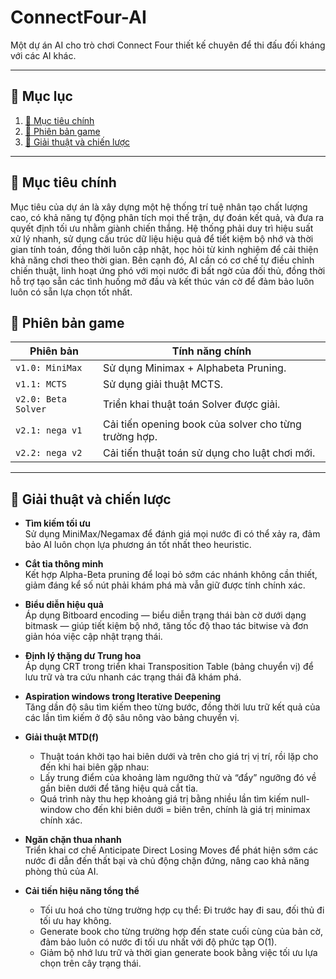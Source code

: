 # ConnectFour-AI

Một dự án AI cho trò chơi Connect Four thiết kế chuyên để thi đấu đối kháng với các AI khác.

---

## 📑 Mục lục

1. [🎯 Mục tiêu chính](#-mục-tiêu-chính)  
2. [🚀 Phiên bản game](#-phiên-bản-game)  
3. [🧠 Giải thuật và chiến lược](#-giải-thuật-và-chiến-lược)  

---

## 🎯 Mục tiêu chính
Mục tiêu của dự án là xây dựng một hệ thống trí tuệ nhân tạo chất lượng cao, có khả năng tự động phân tích mọi thế trận, dự đoán kết quả, và đưa ra quyết định tối ưu nhằm giành chiến thắng. Hệ thống phải duy trì hiệu suất xử lý nhanh, sử dụng cấu trúc dữ liệu hiệu quả để tiết kiệm bộ nhớ và thời gian tính toán, đồng thời luôn cập nhật, học hỏi từ kinh nghiệm để cải thiện khả năng chơi theo thời gian. Bên cạnh đó, AI cần có cơ chế tự điều chỉnh chiến thuật, linh hoạt ứng phó với mọi nước đi bất ngờ của đối thủ, đồng thời hỗ trợ tạo sẵn các tình huống mở đầu và kết thúc ván cờ để đảm bảo luôn luôn có sẵn lựa chọn tốt nhất. 


## 🚀 Phiên bản game

| Phiên bản | Tính năng chính | 
|----------|-----------------|
| `v1.0: MiniMax` | Sử dụng Minimax + Alphabeta Pruning. |
| `v1.1: MCTS` | Sử dụng giải thuật MCTS. |
| `v2.0: Beta Solver` | Triển khai thuật toán Solver được giải. | 
| `v2.1: nega v1` | Cải tiến opening book của solver cho từng trường hợp. | 
| `v2.2: nega v2` | Cải tiến thuật toán sử dụng cho luật chơi mới. | 

---

## 🧠 Giải thuật và chiến lược

- **Tìm kiếm tối ưu**  
  Sử dụng MiniMax/Negamax để đánh giá mọi nước đi có thể xảy ra, đảm bảo AI luôn chọn lựa phương án tốt nhất theo heuristic.

- **Cắt tỉa thông minh**  
  Kết hợp Alpha-Beta pruning để loại bỏ sớm các nhánh không cần thiết, giảm đáng kể số nút phải khám phá mà vẫn giữ được tính chính xác.

- **Biểu diễn hiệu quả**  
  Áp dụng Bitboard encoding — biểu diễn trạng thái bàn cờ dưới dạng bitmask — giúp tiết kiệm bộ nhớ, tăng tốc độ thao tác bitwise và đơn giản hóa việc cập nhật trạng thái.

- **Định lý thặng dư Trung hoa**  
  Áp dụng CRT trong triển khai Transposition Table (bảng chuyển vị) để lưu trữ và tra cứu nhanh các trạng thái đã khám phá.

- **Aspiration windows trong Iterative Deepening**  
  Tăng dần độ sâu tìm kiếm theo từng bước, đồng thời lưu trữ kết quả của các lần tìm kiếm ở độ sâu nông vào bảng chuyển vị.
  
- **Giải thuật MTD(f)**  
  - Thuật toán khởi tạo hai biên dưới và trên cho giá trị vị trí, rồi lặp cho đến khi hai biên gặp nhau:
  - Lấy trung điểm của khoảng làm ngưỡng thử và “đẩy” ngưỡng đó về gần biên dưới để tăng hiệu quả cắt tỉa.
  - Quá trình này thu hẹp khoảng giá trị bằng nhiều lần tìm kiếm null-window cho đến khi biên dưới = biên trên, chính là giá trị minimax chính xác.

- **Ngăn chặn thua nhanh**  
  Triển khai cơ chế Anticipate Direct Losing Moves để phát hiện sớm các nước đi dẫn đến thất bại và chủ động chặn đứng, nâng cao khả năng phòng thủ của AI.

- **Cải tiến hiệu năng tổng thể**  
  - Tối ưu hoá cho từng trường hợp cụ thể: Đi trước hay đi sau, đối thủ đi tối ưu hay không.
  - Generate book cho từng trường hợp đến state cuối cùng của bản cờ, đảm bảo luôn có nước đi tối ưu nhất với độ phức tạp O(1).
  - Giảm bộ nhớ lưu trữ và thời gian generate book bằng việc tối ưu lựa chọn trên cây trạng thái.
